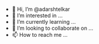 - 👋 Hi, I’m @adarshtelkar
- 👀 I’m interested in ...
- 🌱 I’m currently learning ...
- 💞️ I’m looking to collaborate on ...
- 📫 How to reach me ...

<!---
adarshtelkar/adarshtelkar is a ✨ special ✨ repository because its `README.md` (this file) appears on your GitHub profile.
You can click the Preview link to take a look at your changes.
--->
